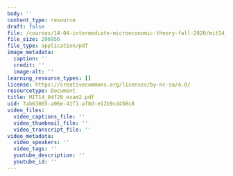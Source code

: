 ```yaml
---
body: ''
content_type: resource
draft: false
file: /courses/14-04-intermediate-microeconomic-theory-fall-2020/mit14_04f20_exam2.pdf
file_size: 296956
file_type: application/pdf
image_metadata:
  caption: ''
  credit: ''
  image-alt: ''
learning_resource_types: []
license: https://creativecommons.org/licenses/by-nc-sa/4.0/
resourcetype: Document
title: MIT14_04f20_exam2.pdf
uid: 7ab63865-a06e-41f1-af8d-e12b9cd458c8
video_files:
  video_captions_file: ''
  video_thumbnail_file: ''
  video_transcript_file: ''
video_metadata:
  video_speakers: ''
  video_tags: ''
  youtube_description: ''
  youtube_id: ''
---
```

